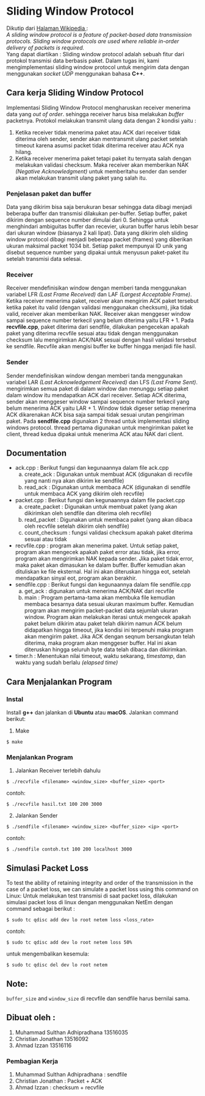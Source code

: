 Sliding Window Protocol
=======================
<p>
Dikutip dari <a href="https://en.wikipedia.org/wiki/Sliding_window_protocol"> Halaman Wikipedia </a> : <br>
<i>A sliding window protocol is a feature of packet-based data transmission protocols. Sliding window protocols are used where reliable in-order delivery of packets is required.</i>
<br> Yang dapat diartikan : Sliding window protocol adalah sebuah fitur dari protokol transmisi data berbasis paket. Dalam tugas ini, kami mengimplementasi sliding window protocol untuk mengirim data dengan menggunakan <i>socket UDP</i> menggunakan bahasa <b>C++</b>.</p>


## Cara kerja Sliding Window Protocol

Implementasi Sliding Window Protocol mengharuskan receiver menerima data yang <i>out of order</i>. sehingga receiver harus bisa melakukan <i>buffer</i> packetnya. Protokol melakukan transmit ulang data dengan 2 kondisi yaitu :

1. Ketika receiver tidak menerima paket atau ACK dari receiver tidak diterima oleh sender, sender akan mentransmit ulang packet setelah timeout karena asumsi packet tidak diterima receiver atau ACK nya hilang.
2. Ketika receiver menerima paket tetapi paket itu ternyata salah dengan melakukan validasi checksum. Maka receiver akan memberikan NAK <i>(Negative Acknowledgment)</i> untuk memberitahu sender dan sender akan melakukan transmit ulang paket yang salah itu.

### Penjelasan paket dan buffer
Data yang dikirim bisa saja berukuran besar sehingga data dibagi menjadi beberapa buffer dan transmisi dilakukan per-buffer. Setiap buffer, paket dikirim dengan sequence number dimulai dari 0. Sehingga untuk menghindari ambiguitas buffer dan recevier, ukuran buffer harus lebih besar dari ukuran window (biasanya 2 kali lipat). Data yang dikirim oleh sliding window protocol dibagi menjadi beberapa packet (frames) yang diberikan ukuran maksimal packet 1034 bit. Setiap paket mempunyai ID unik yang disebut sequence number yang dipakai untuk menyusun paket-paket itu setelah transmisi data selesai. 

### Receiver
Receiver mendefinisikan window dengan memberi tanda menggunakan variabel LFR <i>(Last Frame Received)</i> dan LAF <i>(Largest Acceptable Frame)</i>. Ketika receiver menerima paket, receiver akan mengirim ACK paket tersebut ketika paket itu valid (dengan validasi menggunakan checksum), jika tidak valid, receiver akan memberikan NAK. Receiver akan menggeser window sampai sequence number terkecil yang belum diterima yaitu LFR + 1.
Pada <b>recvfile.cpp</b>, paket diterima dari sendfile, dilakukan pengecekan apakah paket yang diterima recvfile sesuai atau tidak dengan menggunakan checksum lalu mengirimkan ACK/NAK sesuai dengan hasil validasi tersebut ke sendfile. Recvfile akan mengisi buffer ke buffer hingga menjadi file hasil.

### Sender
Sender mendefinisikan window dengan memberi tanda menggunakan variabel LAR <i>(Last Acknowledgement Received)</i> dan LFS <i>(Last Frame Sent)</i>. mengirimkan semua paket di dalam window dan menunggu setiap paket dalam window itu mendapatkan ACK dari receiver. Setiap ACK diterima, sender akan menggeser window sampai sequence number terkecil yang belum menerima ACK yaitu LAR + 1. Window tidak digeser setiap menerima ACK dikarenakan ACK bisa saja sampai tidak sesuai urutan pengiriman paket.
Pada <b>sendfile.cpp</b> digunakan 2 thread untuk implementasi sliding windows protocol. thread pertama digunakan untuk mengirimkan paket ke client, thread kedua dipakai untuk menerima ACK atau NAK dari client.

## Documentation
<ul style="list-style-type:disc">
	<li>ack.cpp : Berikut fungsi dan kegunaannya dalam file ack.cpp
		<ol type="a">
			<li>create_ack : Digunakan untuk membuat ACK (digunakan di recvfile yang nanti nya akan dikirim ke sendfile)</li>
			<li>read_ack : Digunakan untuk membaca ACK (digunakan di sendfile untuk membaca ACK yang dikirim oleh recvfile)</li>
		</ol>
	</li>
	<li>packet.cpp : Berikut fungsi dan kegunaannya dalam file packet.cpp
		<ol type="a">
			<li>create_packet : Digunakan untuk membuat paket (yang akan dikirimkan oleh sendfile dan diterima oleh recvfile)</li>
			<li>read_packet : Digunakan untuk membaca paket (yang akan dibaca oleh recvfile setelah dikirim oleh sendfile)</li>
			<li>count_checksum : fungsi validasi checksum apakah paket diterima sesuai atau tidak</li>
		</ol>
	</li>
	<li>recvfile.cpp : program akan menerima paket. Untuk setiap paket, program akan mengecek apakah paket error atau tidak, jika error, program akan mengirimkan NAK kepada sender. Jika paket tidak error, maka paket akan dimasukan ke dalam buffer. Buffer kemudian akan dituliskan ke file eksternal. Hal ini akan diteruskan hingga eot, setelah mendapatkan sinyal eot, program akan berakhir.
	</li>
	<li>sendfile.cpp : Berikut fungsi dan kegunaannya dalam file sendfile.cpp
		<ol type="a">
			<li>get_ack : digunakan untuk menerima ACK/NAK dari recvfile</li>
			<li>main : Program pertama-tama akan membuka file kemudian membaca besarnya data sesuai ukuran maximum buffer. Kemudian program akan mengirim packet-packet data sejumlah ukuran window. Program akan melakukan iterasi untuk mengecek apakah paket belum dikirim atau paket telah dikirim namun ACK belum didapatkan hingga timeout, jika kondisi ini terpenuhi maka program akan mengirim paket. Jika ACK dengan seqnum bersangkutan telah diterima, maka program akan menggeser buffer. Hal ini akan diteruskan hingga seluruh byte data telah dibaca dan dikirimkan.</li>
		</ol>
	</li>
	<li>timer.h : Menentukan nilai timeout, waktu sekarang, <i>timestamp</i>, dan waktu yang sudah berlalu <i>(elapsed time)</i></li>
</ul>

## Cara Menjalankan Program

### Instal
Install **g++** dan jalankan di **Ubuntu** atau **macOS**. Jalankan command berikut:
1. Make
```
$ make
```

### Menjalankan Program
1. Jalankan Receiver terlebih dahulu
```
$ ./recvfile <filename> <window_size> <buffer_size> <port>
```
contoh:
```
$ ./recvfile hasil.txt 100 200 3000
```
2. Jalankan Sender
```
$ ./sendfile <filename> <window_size> <buffer_size> <ip> <port>
```
contoh:
```
$ ./sendfile contoh.txt 100 200 localhost 3000
```

## Simulasi Packet Loss
To test the ability of retaining integrity and order of the transmission in the case of a packet loss, we can simulate a packet loss using this command on Linux:
Untuk melakukan test transmisi di saat packet loss, dilakukan simulasi packet loss di linux dengan menggunakan NetEm dengan command sebagai berikut :
```
$ sudo tc qdisc add dev lo root netem loss <loss_rate>
```
contoh:
```
$ sudo tc qdisc add dev lo root netem loss 50%
```
untuk mengembalikan kesemula:
```
$ sudo tc qdisc del dev lo root netem
```

## Note:
`buffer_size` and `window_size` di recvfile dan sendfile harus bernilai sama. 

## Dibuat oleh :
1. Muhammad Sulthan Adhipradhana 13516035
2. Christian Jonathan 13516092
3. Ahmad Izzan 13516116

### Pembagian Kerja
1. Muhammad Sulthan Adhipradhana : sendfile
2. Christian Jonathan : Packet + ACK
3. Ahmad Izzan : checksum + recvfile